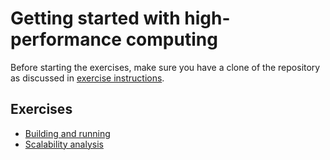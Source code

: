 # Getting started with high-performance computing

Before starting the exercises, make sure you have a clone of the repository as
discussed in [exercise instructions](../exercise-instructions.md).

## Exercises

- [Building and running](building-running)
- [Scalability analysis](scalability)
